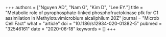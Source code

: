 +++
authors = ["Nguyen AD", "Nam G", "Kim D", "Lee EY."]
title = "Metabolic role of pyrophosphate-linked phosphofructokinase pfk for C1 assimilation in Methylotuvimicrobium alcaliphilum 20Z"
journal = "Microb Cell Fact"
what = "article"
doi = "10.1186/s12934-020-01382-5"
pubmed = "32546161"
date = "2020-06-18"
keywords = []
+++

